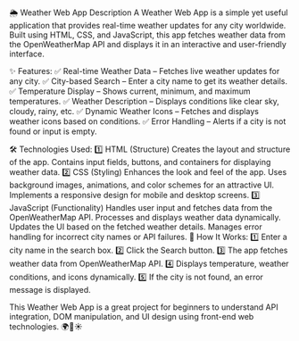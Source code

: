 🌦 Weather Web App Description
A Weather Web App is a simple yet useful application that provides real-time weather updates for any city worldwide. Built using HTML, CSS, and JavaScript, this app fetches weather data from the OpenWeatherMap API and displays it in an interactive and user-friendly interface.

✨ Features:
✅ Real-time Weather Data – Fetches live weather updates for any city.
✅ City-based Search – Enter a city name to get its weather details.
✅ Temperature Display – Shows current, minimum, and maximum temperatures.
✅ Weather Description – Displays conditions like clear sky, cloudy, rainy, etc.
✅ Dynamic Weather Icons – Fetches and displays weather icons based on conditions.
✅ Error Handling – Alerts if a city is not found or input is empty.

🛠 Technologies Used:
1️⃣ HTML (Structure)
Creates the layout and structure of the app.
Contains input fields, buttons, and containers for displaying weather data.
2️⃣ CSS (Styling)
Enhances the look and feel of the app.
Uses background images, animations, and color schemes for an attractive UI.
Implements a responsive design for mobile and desktop screens.
3️⃣ JavaScript (Functionality)
Handles user input and fetches data from the OpenWeatherMap API.
Processes and displays weather data dynamically.
Updates the UI based on the fetched weather details.
Manages error handling for incorrect city names or API failures.
🚀 How It Works:
1️⃣ Enter a city name in the search box.
2️⃣ Click the Search button.
3️⃣ The app fetches weather data from OpenWeatherMap API.
4️⃣ Displays temperature, weather conditions, and icons dynamically.
5️⃣ If the city is not found, an error message is displayed.

This Weather Web App is a great project for beginners to understand API integration, DOM manipulation, and UI design using front-end web technologies. 🌍💨☀️
